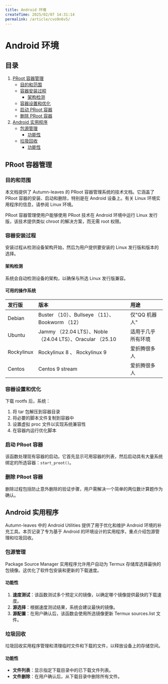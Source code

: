 ```yaml
---
title: Android 环境
createTime: 2025/02/07 14:31:14
permalink: /article/cvo9n6v5/
---
```


# Android 环境

## 目录
1. [PRoot 容器管理](#proot-容器管理)
   - [目的和范围](#目的和范围)
   - [容器安装过程](#容器安装过程)
     - [架构检测](#架构检测)
   - [容器设置和优化](#容器设置和优化)
   - [启动 PRoot 容器](#启动-proot-容器)
   - [删除 PRoot 容器](#删除-proot-容器)
2. [Android 实用程序](#android-实用程序)
   - [包源管理](#包源管理)
     - [功能性](#功能性)
   - [垃圾回收](#垃圾回收)
     - [功能性](#功能性-1)

## PRoot 容器管理

### 目的和范围
本文档提供了 Autumn-leaves 的 PRoot 容器管理系统的技术文档。它涵盖了 PRoot 容器的安装、启动和删除，特别是在 Android 设备上。有关 Linux 环境实用程序的信息，请参阅 Linux 环境。

PRoot 容器管理使用户能够使用 PRoot 技术在 Android 环境中运行 Linux 发行版，该技术提供类似 chroot 的解决方案，而无需 root 权限。

### 容器安装过程
安装过程从检测设备架构开始，然后为用户提供要安装的 Linux 发行版和版本的选择。

#### 架构检测
系统会自动检测设备的架构，以确保与所选 Linux 发行版兼容。

#### 可用的操作系统

| 发行版 | 版本                             | 用途                  | 
| :---   | :---                             | :---                 |
| Debian | Buster （10）、Bullseye （11）、Bookworm （12） | 仅"QQ 机器人"       |
| Ubuntu | Jammy （22.04 LTS）、Noble （24.04 LTS）、Oracular （25.10 | 适用于几乎所有环境 |
| Rockylinux | Rockylinux 8 、 Rockylinux 9 | 爱折腾很多人       |
| Centos | Centos 9 stream       |爱折腾很多人       |

### 容器设置和优化
下载 rootfs 后，系统：

1. 将 tar 包解压到容器目录
2. 将必要的脚本文件复制到容器中
3. 设置虚拟 proc 文件以实现系统兼容性
4. 在容器内运行优化脚本

### 启动 PRoot 容器
该函数处理现有容器的启动。它首先显示可用容器的列表，然后启动具有大量系统绑定的所选容器：`start_proot()`。

### 删除 PRoot 容器
删除过程包括防止意外删除的验证步骤，用户需解决一个简单的两位数计算题作为确认。

## Android 实用程序

Autumn-leaves 中的 Android Utilities 提供了用于优化和维护 Android 环境的补充工具。本页记录了专为基于 Android 的环境设计的实用程序，重点介绍包源管理和垃圾回收。

### 包源管理
Package Source Manager 实用程序允许用户自动为 Termux 存储库选择最快的包镜像。这优化了软件包安装和更新的下载速度。

#### 功能性
1. **速度测试**：该函数测试多个预定义的镜像，以确定哪个镜像提供最快的下载速度。
2. **源选择**：根据速度测试结果，系统会建议最快的镜像。
3. **源配置**：在用户确认后，该函数会使用所选镜像更新 Termux sources.list 文件。

### 垃圾回收
垃圾回收实用程序管理和清理临时文件和下载的文件，以释放设备上的存储空间。

#### 功能性
- **文件列表**：显示指定下载目录中的已下载文件列表。
- **文件删除**：在用户确认后，从下载目录中删除所有文件。
